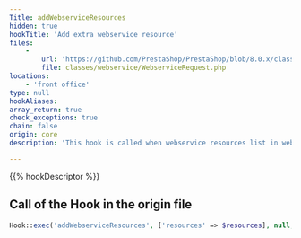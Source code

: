 ```yaml
---
Title: addWebserviceResources
hidden: true
hookTitle: 'Add extra webservice resource'
files:
    -
        url: 'https://github.com/PrestaShop/PrestaShop/blob/8.0.x/classes/webservice/WebserviceRequest.php'
        file: classes/webservice/WebserviceRequest.php
locations:
    - 'front office'
type: null
hookAliases: 
array_return: true
check_exceptions: true
chain: false
origin: core
description: 'This hook is called when webservice resources list in webservice controller'

---
```


{{% hookDescriptor %}}

## Call of the Hook in the origin file

```php
Hook::exec('addWebserviceResources', ['resources' => $resources], null, true, false)
```
